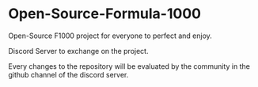 # Open-Source-Formula-1000
Open-Source F1000 project for everyone to perfect and enjoy.

Discord Server to exchange on the project.

Every changes to the repository will be evaluated by the community in the github channel of the discord server.
